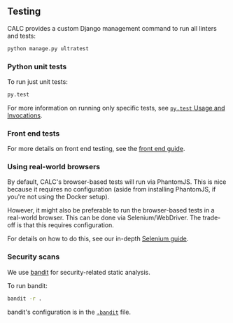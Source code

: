 ## Testing

CALC provides a custom Django management command to run all linters and tests:

```sh
python manage.py ultratest
```

### Python unit tests

To run just unit tests:

```sh
py.test
```

For more information on running only specific tests, see
[`py.test` Usage and Invocations][pytest].

### Front end tests

For more details on front end testing, see the [front end guide](frontend.md).

### Using real-world browsers

By default, CALC's browser-based tests will run via PhantomJS. This
is nice because it requires no configuration (aside from installing
PhantomJS, if you're not using the Docker setup).

However, it might also be preferable to run the browser-based tests in
a real-world browser. This can be done via Selenium/WebDriver. The
trade-off is that this requires configuration.

For details on how to do this, see our in-depth [Selenium guide](selenium.md).

### Security scans

We use [bandit](https://github.com/openstack/bandit) for security-related
static analysis.

To run bandit:

```sh
bandit -r .
```

bandit's configuration is in the [`.bandit`](../.bandit) file.

[pytest]: https://pytest.org/latest/usage.html
